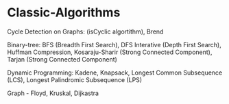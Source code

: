 # Classic-Algorithms

Cycle Detection on Graphs: (isCyclic algortithm), Brend

Binary-tree: BFS (Breadth First Search), 
DFS Interative (Depth First Search), 
Huffman Compression, 
Kosaraju-Sharir (Strong Connected Component), 
Tarjan (Strong Connected Component)

Dynamic Programming: Kadene, Knapsack, Longest Common Subsequence (LCS), Longest Palindromic Subsequence (LPS)

Graph - Floyd, Kruskal, Dijkastra
